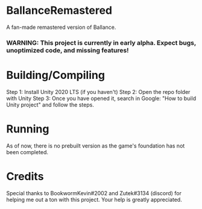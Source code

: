 # BallanceRemastered
 A fan-made remastered version of Ballance.

### WARNING: This project is currently in early alpha. Expect bugs, unoptimized code, and missing features!

# Building/Compiling
 Step 1: Install Unity 2020 LTS (if you haven't)
 Step 2: Open the repo folder with Unity
 Step 3: Once you have opened it, search in Google: "How to build Unity project" and follow the steps.

# Running
 As of now, there is no prebuilt version as the game's foundation has not been completed.
 
# Credits
 Special thanks to BookwormKevin#2002 and Zutek#3134 (discord) for helping me out a ton with this project. Your help is greatly appreciated.